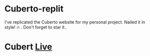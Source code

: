 # Cuberto-replit
I've replicated the Cuberto website for my personal project. Nailed it in style! 🔥 . Don't forget to star it..

# Cubert [Live](https://cuberto-replica.vercel.app/)

